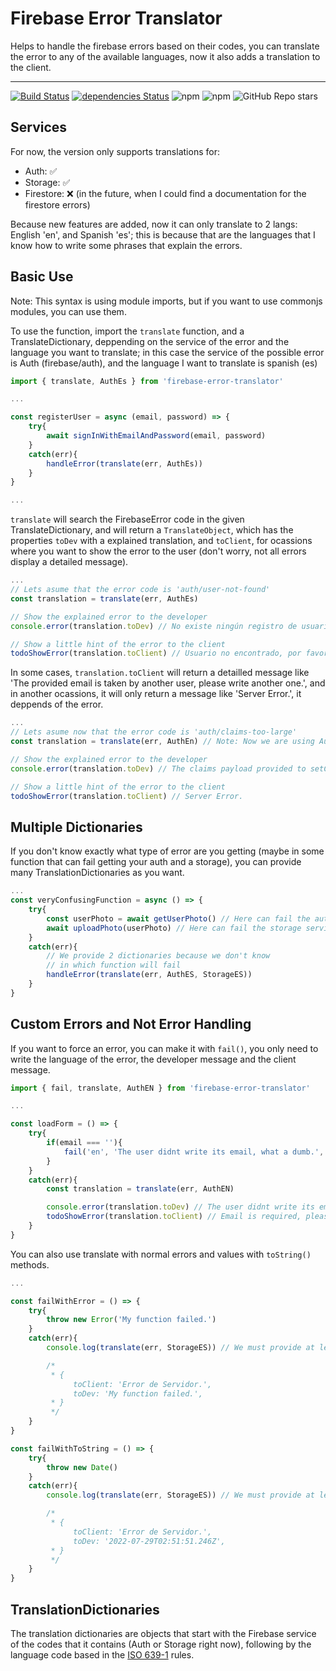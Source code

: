 # Firebase Error Translator

Helps to handle the firebase errors based on their codes, you can translate the error to any of the available languages, now it also adds a translation to the client.

---

[![Build Status](https://app.travis-ci.com/JebBarbas/firebase-error-translator.svg?branch=main)](https://app.travis-ci.com/JebBarbas/firebase-error-translator)
[![dependencies Status](https://status.david-dm.org/gh/jebbarbas/firebase-error-translator.svg)](https://david-dm.org/jebbarbas/firebase-error-translator)
![npm](https://img.shields.io/npm/v/firebase-error-translator)
![npm](https://img.shields.io/npm/dt/firebase-error-translator)
![GitHub Repo stars](https://img.shields.io/github/stars/jebbarbas/firebase-error-translator?style=social)

## Services

For now, the version only supports translations for:

- Auth: ✅
- Storage: ✅
- Firestore: ❌ (in the future, when I could find a documentation for the firestore errors)

Because new features are added, now it can only translate to 2 langs: English 'en', and Spanish 'es'; this
is because that are the languages that I know how to write some phrases that explain the errors.

## Basic Use

Note: This syntax is using module imports, but if you want to use commonjs modules,
you can use them.

To use the function, import the `translate` function, and a TranslateDictionary, deppending on the
service of the error and the language you want to translate; in this case the service of the possible
error is Auth (firebase/auth), and the language I want to translate is spanish (es)

```js
import { translate, AuthEs } from 'firebase-error-translator'

...

const registerUser = async (email, password) => {
    try{
        await signInWithEmailAndPassword(email, password)
    }
    catch(err){
        handleError(translate(err, AuthEs))
    }
}

...
```

`translate` will search the FirebaseError code in the given TranslateDictionary, and will return a
`TranslateObject`, which has the properties `toDev` with a explained translation, and `toClient`, for
ocassions where you want to show the error to the user (don't worry, not all errors display a detailed
message).

```js
...
// Lets asume that the error code is 'auth/user-not-found'
const translation = translate(err, AuthEs)

// Show the explained error to the developer
console.error(translation.toDev) // No existe ningún registro de usuario que corresponda al identificador proporcionado.

// Show a little hint of the error to the client
todoShowError(translation.toClient) // Usuario no encontrado, por favor revise su información.
```

In some cases, `translation.toClient` will return a detailled message like 'The provided email is taken by
another user, please write another one.', and in another ocassions, it will only return a message like 
'Server Error.', it deppends of the error.

```js
...
// Lets asume now that the error code is 'auth/claims-too-large'
const translation = translate(err, AuthEn) // Note: Now we are using AuthEn instead of AuthEs, to get english translations

// Show the explained error to the developer
console.error(translation.toDev) // The claims payload provided to setCustomUserClaims() exceeds the maximum allowed size of 1000 bytes.

// Show a little hint of the error to the client
todoShowError(translation.toClient) // Server Error.
```

## Multiple Dictionaries

If you don't know exactly what type of error are you getting (maybe in some function that can fail getting
your auth and a storage), you can provide many TranslationDictionaries as you want.

```js
...
const veryConfusingFunction = async () => {
    try{
        const userPhoto = await getUserPhoto() // Here can fail the auth service
        await uploadPhoto(userPhoto) // Here can fail the storage service
    }
    catch(err){
        // We provide 2 dictionaries because we don't know
        // in which function will fail
        handleError(translate(err, AuthES, StorageES))
    }
}
```

## Custom Errors and Not Error Handling

If you want to force an error, you can make it with `fail()`, you only need to write the language of the
error, the developer message and the client message.

```js
import { fail, translate, AuthEN } from 'firebase-error-translator'

...

const loadForm = () => {
    try{
        if(email === ''){
            fail('en', 'The user didnt write its email, what a dumb.', 'Email is required, please write it:).')
        }
    }
    catch(err){
        const translation = translate(err, AuthEN)

        console.error(translation.toDev) // The user didnt write its email, what a dumb.
        todoShowError(translation.toClient) // Email is required, please write it:).
    }
}
```

You can also use translate with normal errors and values with `toString()` methods.

```js
...

const failWithError = () => {
    try{
        throw new Error('My function failed.')
    }
    catch(err){
        console.log(translate(err, StorageES)) // We must provide at least one dictionary, this is to detect the language, the storage dictionaries are the shortest so we gonna use them

        /*
         * {
              toClient: 'Error de Servidor.',
              toDev: 'My function failed.',
         * }
         */
    } 
}

const failWithToString = () => {
    try{
        throw new Date()
    }
    catch(err){
        console.log(translate(err, StorageES)) // We must provide at least one dictionary, this is to detect the language, the storage dictionaries are the shortest so we gonna use them

        /*
         * {
              toClient: 'Error de Servidor.',
              toDev: '2022-07-29T02:51:51.246Z',
         * }
         */
    } 
}

```

## TranslationDictionaries

The translation dictionaries are objects that start with the Firebase service of the codes that it
contains (Auth or Storage right now), following by the language code based in the 
[ISO 639-1](https://es.wikipedia.org/wiki/ISO_639-1) rules.